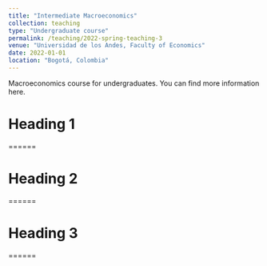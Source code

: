 ```yaml
---
title: "Intermediate Macroeconomics"
collection: teaching
type: "Undergraduate course"
permalink: /teaching/2022-spring-teaching-3
venue: "Universidad de los Andes, Faculty of Economics"
date: 2022-01-01
location: "Bogotá, Colombia"
---
```


Macroeconomics course for undergraduates. You can find more information here.

# Heading 1
======

# Heading 2
======

# Heading 3
======